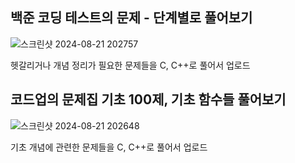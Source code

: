 ## 백준 코딩 테스트의 문제 - 단계별로 풀어보기
![스크린샷 2024-08-21 202757](https://github.com/user-attachments/assets/5298c22e-7535-466e-9c08-ba1796cc2718)

헷갈리거나 개념 정리가 필요한 문제들을 C, C++로 풀어서 업로드


## 코드업의 문제집 기초 100제, 기초 함수들 풀어보기 
![스크린샷 2024-08-21 202648](https://github.com/user-attachments/assets/8842f037-ec88-4f4e-ab15-e840001c618d)

기초 개념에 관련한 문제들을 C, C++로 풀어서 업로드
